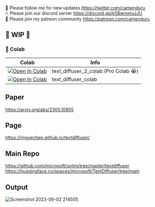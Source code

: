 🐣 Please follow me for new updates https://twitter.com/camenduru <br />
🔥 Please join our discord server https://discord.gg/k5BwmmvJJU <br />
🥳 Please join my patreon community https://patreon.com/camenduru <br />

## 🚦 WIP 🚦

### 🦒 Colab

| Colab | Info
| --- | --- |
[![Open In Colab](https://colab.research.google.com/assets/colab-badge.svg)](https://colab.research.google.com/github/camenduru/TextDiffuser-colab/blob/main/text_diffuser_colab.ipynb) | text_diffuser_2_colab (Pro Colab 😭)
[![Open In Colab](https://colab.research.google.com/assets/colab-badge.svg)](https://colab.research.google.com/github/camenduru/TextDiffuser-colab/blob/main/text_diffuser_colab.ipynb) | text_diffuser_colab

## Paper 
https://arxiv.org/abs/2305.10855

## Page
https://jingyechen.github.io/textdiffuser/

## Main Repo
https://github.com/microsoft/unilm/tree/master/textdiffuser <br />
https://huggingface.co/spaces/microsoft/TextDiffuser/tree/main <br />

## Output
![Screenshot 2023-06-02 214505](https://github.com/camenduru/TextDiffuser-colab/assets/54370274/2b321585-7105-41cd-8b72-8dc7148c79b6)
